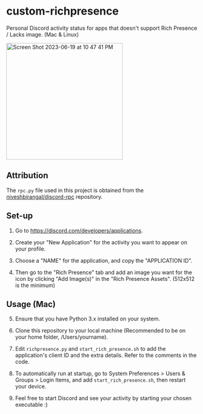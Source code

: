# custom-richpresence
Personal Discord activity status for apps that doesn't support Rich Presence / Lacks image. (Mac & Linux)

<img width="307" alt="Screen Shot 2023-06-19 at 10 47 41 PM" src="https://github.com/esfied/custom-richpresence/assets/136987425/fddaf205-199c-490b-8e9c-3848cdd3c07b">

## Attribution
The `rpc.py` file used in this project is obtained from the [niveshbirangal/discord-rpc](https://github.com/niveshbirangal/discord-rpc) repository.

## Set-up
1. Go to https://discord.com/developers/applications.

2. Create your "New Application" for the activity you want to appear on your profile.

3. Choose a "NAME" for the application, and copy the "APPLICATION ID".

4. Then go to the "Rich Presence" tab and add an image you want for the icon by clicking "Add Image(s)" in the "Rich Presence Assets". (512x512 is the minimum)

## Usage (Mac)
5. Ensure that you have Python 3.x installed on your system.

6. Clone this repository to your local machine (Recommended to be on your home folder, /Users/yourname).

7. Edit `richpresence.py` and `start_rich_presence.sh` to add the application's client ID and the extra details. Refer to the comments in the code.

8. To automatically run at startup, go to System Preferences > Users & Groups > Login Items, and add `start_rich_presence.sh`, then restart your device.

9. Feel free to start Discord and see your activity by starting your chosen executable :)
